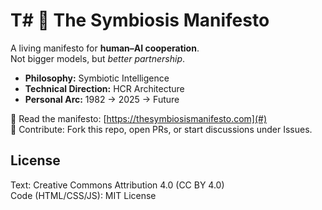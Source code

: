 # T# 🌱 The Symbiosis Manifesto

A living manifesto for **human–AI cooperation**.  
Not bigger models, but *better partnership*.

- **Philosophy:** Symbiotic Intelligence  
- **Technical Direction:** HCR Architecture  
- **Personal Arc:** 1982 → 2025 → Future

📖 Read the manifesto: [https://thesymbiosismanifesto.com](#)  
🤝 Contribute: Fork this repo, open PRs, or start discussions under Issues.

## License
Text: Creative Commons Attribution 4.0 (CC BY 4.0)  
Code (HTML/CSS/JS): MIT License
